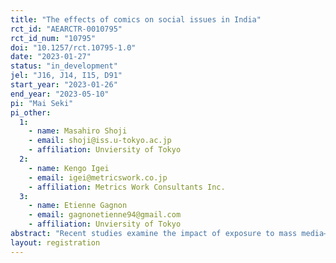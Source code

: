 ```yaml
---
title: "The effects of comics on social issues in India"
rct_id: "AEARCTR-0010795"
rct_id_num: "10795"
doi: "10.1257/rct.10795-1.0"
date: "2023-01-27"
status: "in_development"
jel: "J16, J14, I15, D91"
start_year: "2023-01-26"
end_year: "2023-05-10"
pi: "Mai Seki"
pi_other:
  1:
    - name: Masahiro Shoji
    - email: shoji@iss.u-tokyo.ac.jp
    - affiliation: Unviersity of Tokyo
  2:
    - name: Kengo Igei
    - email: igei@metricswork.co.jp
    - affiliation: Metrics Work Consultants Inc.
  3:
    - name: Etienne Gagnon
    - email: gagnonetienne94@gmail.com
    - affiliation: Unviersity of Tokyo
abstract: "Recent studies examine the impact of exposure to mass media—such as the TV programs that incorporate educational elements into an entertainment program (i.e., edutainment)—on individuals’ attitudes to and awareness of social issues in their country, such as gender issues. In this study, we conduct a field experiment in India to evaluate the impact of providing/delivering Japanese comics with pro-social messages on the attitude to the issues of gender, discrimination against people with disabilities, and public health."
layout: registration
---
```


